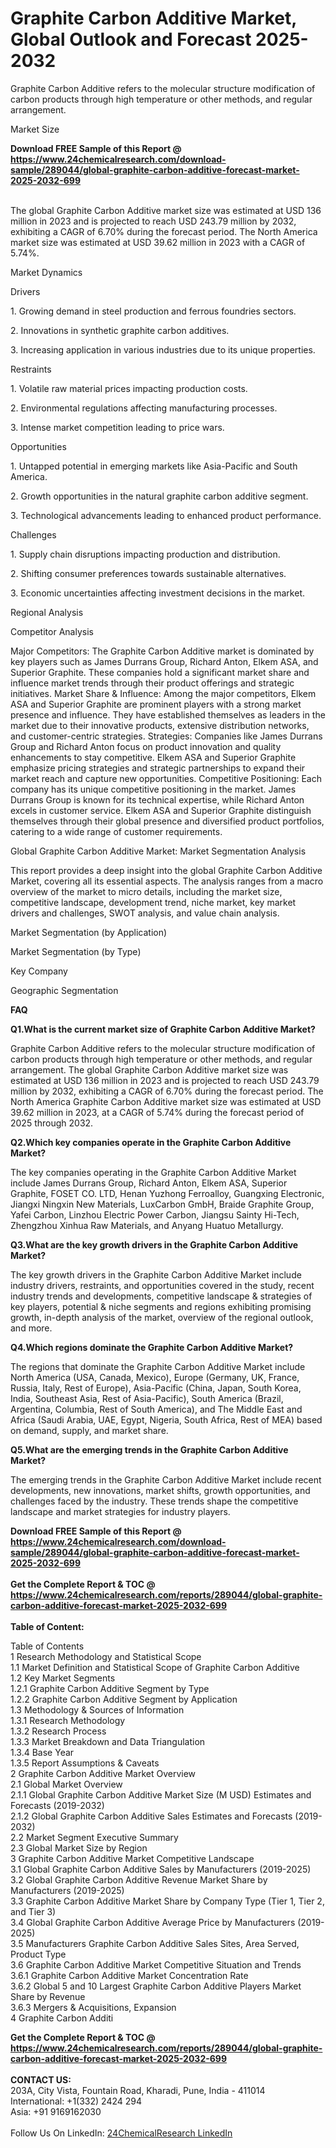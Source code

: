 <h1>Graphite Carbon Additive Market, Global Outlook and Forecast 2025-2032</h1><p>Graphite Carbon Additive refers to the molecular structure modification of carbon products through high temperature or other methods, and regular arrangement.</p><p>
Market Size</p><p>
</p><div><b>Download FREE Sample of this Report @ 
            <a href="https://www.24chemicalresearch.com/download-sample/289044/global-graphite-carbon-additive-forecast-market-2025-2032-699">
            https://www.24chemicalresearch.com/download-sample/289044/global-graphite-carbon-additive-forecast-market-2025-2032-699</a></b></div><br><p>The global Graphite Carbon Additive market size was estimated at USD 136 million in 2023 and is projected to reach USD 243.79 million by 2032, exhibiting a CAGR of 6.70% during the forecast period. The North America market size was estimated at USD 39.62 million in 2023 with a CAGR of 5.74%.</p><p>
Market Dynamics</p><p>
Drivers</p><p>
</p><p>1. Growing demand in steel production and ferrous foundries sectors.</p><p>
</p><p>2. Innovations in synthetic graphite carbon additives.</p><p>
</p><p>3. Increasing application in various industries due to its unique properties.</p><p>
Restraints</p><p>
</p><p>1. Volatile raw material prices impacting production costs.</p><p>
</p><p>2. Environmental regulations affecting manufacturing processes.</p><p>
</p><p>3. Intense market competition leading to price wars.</p><p>
Opportunities</p><p>
</p><p>1. Untapped potential in emerging markets like Asia-Pacific and South America.</p><p>
</p><p>2. Growth opportunities in the natural graphite carbon additive segment.</p><p>
</p><p>3. Technological advancements leading to enhanced product performance.</p><p>
Challenges</p><p>
</p><p>1. Supply chain disruptions impacting production and distribution.</p><p>
</p><p>2. Shifting consumer preferences towards sustainable alternatives.</p><p>
</p><p>3. Economic uncertainties affecting investment decisions in the market.</p><p>
</p><p>
Regional Analysis</p><p>
</p><p>
Competitor Analysis</p><p>
</p><p>Major Competitors: The Graphite Carbon Additive market is dominated by key players such as James Durrans Group, Richard Anton, Elkem ASA, and Superior Graphite. These companies hold a significant market share and influence market trends through their product offerings and strategic initiatives. Market Share &amp; Influence: Among the major competitors, Elkem ASA and Superior Graphite are prominent players with a strong market presence and influence. They have established themselves as leaders in the market due to their innovative products, extensive distribution networks, and customer-centric strategies. Strategies: Companies like James Durrans Group and Richard Anton focus on product innovation and quality enhancements to stay competitive. Elkem ASA and Superior Graphite emphasize pricing strategies and strategic partnerships to expand their market reach and capture new opportunities. Competitive Positioning: Each company has its unique competitive positioning in the market. James Durrans Group is known for its technical expertise, while Richard Anton excels in customer service. Elkem ASA and Superior Graphite distinguish themselves through their global presence and diversified product portfolios, catering to a wide range of customer requirements.</p><p>
Global Graphite Carbon Additive Market: Market Segmentation Analysis</p><p>
</p><p>This report provides a deep insight into the global Graphite Carbon Additive Market, covering all its essential aspects. The analysis ranges from a macro overview of the market to micro details, including the market size, competitive landscape, development trend, niche market, key market drivers and challenges, SWOT analysis, and value chain analysis.</p><p>
Market Segmentation (by Application)</p><p>
</p><p>
Market Segmentation (by Type)</p><p>
</p><p>
Key Company</p><p>
</p><p>
Geographic Segmentation</p><p>
</p><p>
<strong>FAQ </strong></p><p>
<strong>Q1.What is the current market size of Graphite Carbon Additive Market?</strong></p><p>
</p><p>Graphite Carbon Additive refers to the molecular structure modification of carbon products through high temperature or other methods, and regular arrangement. The global Graphite Carbon Additive market size was estimated at USD 136 million in 2023 and is projected to reach USD 243.79 million by 2032, exhibiting a CAGR of 6.70% during the forecast period. The North America Graphite Carbon Additive market size was estimated at USD 39.62 million in 2023, at a CAGR of 5.74% during the forecast period of 2025 through 2032.</p><p>
<strong>Q2.Which key companies operate in the Graphite Carbon Additive Market?</strong></p><p>
</p><p>The key companies operating in the Graphite Carbon Additive Market include James Durrans Group, Richard Anton, Elkem ASA, Superior Graphite, FOSET CO. LTD, Henan Yuzhong Ferroalloy, Guangxing Electronic, Jiangxi Ningxin New Materials, LuxCarbon GmbH, Braide Graphite Group, Yafei Carbon, Linzhou Electric Power Carbon, Jiangsu Sainty Hi-Tech, Zhengzhou Xinhua Raw Materials, and Anyang Huatuo Metallurgy.</p><p>
<strong>Q3.What are the key growth drivers in the Graphite Carbon Additive Market?</strong></p><p>
</p><p>The key growth drivers in the Graphite Carbon Additive Market include industry drivers, restraints, and opportunities covered in the study, recent industry trends and developments, competitive landscape &amp; strategies of key players, potential &amp; niche segments and regions exhibiting promising growth, in-depth analysis of the market, overview of the regional outlook, and more.</p><p>
<strong>Q4.Which regions dominate the Graphite Carbon Additive Market?</strong></p><p>
</p><p>The regions that dominate the Graphite Carbon Additive Market include North America (USA, Canada, Mexico), Europe (Germany, UK, France, Russia, Italy, Rest of Europe), Asia-Pacific (China, Japan, South Korea, India, Southeast Asia, Rest of Asia-Pacific), South America (Brazil, Argentina, Columbia, Rest of South America), and The Middle East and Africa (Saudi Arabia, UAE, Egypt, Nigeria, South Africa, Rest of MEA) based on demand, supply, and market share.</p><p>
<strong>Q5.What are the emerging trends in the Graphite Carbon Additive Market?</strong></p><p>
</p><p>The emerging trends in the Graphite Carbon Additive Market include recent developments, new innovations, market shifts, growth opportunities, and challenges faced by the industry. These trends shape the competitive landscape and market strategies for industry players.</p><div><b>Download FREE Sample of this Report @ 
            <a href="https://www.24chemicalresearch.com/download-sample/289044/global-graphite-carbon-additive-forecast-market-2025-2032-699">
            https://www.24chemicalresearch.com/download-sample/289044/global-graphite-carbon-additive-forecast-market-2025-2032-699</a></b></div><br><div><b>Get the Complete Report & TOC @ 
            <a href="https://www.24chemicalresearch.com/reports/289044/global-graphite-carbon-additive-forecast-market-2025-2032-699">
            https://www.24chemicalresearch.com/reports/289044/global-graphite-carbon-additive-forecast-market-2025-2032-699</a></b></div><br>
            <b>Table of Content:</b><p>Table of Contents<br />
1 Research Methodology and Statistical Scope<br />
1.1 Market Definition and Statistical Scope of Graphite Carbon Additive<br />
1.2 Key Market Segments<br />
1.2.1 Graphite Carbon Additive Segment by Type<br />
1.2.2 Graphite Carbon Additive Segment by Application<br />
1.3 Methodology & Sources of Information<br />
1.3.1 Research Methodology<br />
1.3.2 Research Process<br />
1.3.3 Market Breakdown and Data Triangulation<br />
1.3.4 Base Year<br />
1.3.5 Report Assumptions & Caveats<br />
2 Graphite Carbon Additive Market Overview<br />
2.1 Global Market Overview<br />
2.1.1 Global Graphite Carbon Additive Market Size (M USD) Estimates and Forecasts (2019-2032)<br />
2.1.2 Global Graphite Carbon Additive Sales Estimates and Forecasts (2019-2032)<br />
2.2 Market Segment Executive Summary<br />
2.3 Global Market Size by Region<br />
3 Graphite Carbon Additive Market Competitive Landscape<br />
3.1 Global Graphite Carbon Additive Sales by Manufacturers (2019-2025)<br />
3.2 Global Graphite Carbon Additive Revenue Market Share by Manufacturers (2019-2025)<br />
3.3 Graphite Carbon Additive Market Share by Company Type (Tier 1, Tier 2, and Tier 3)<br />
3.4 Global Graphite Carbon Additive Average Price by Manufacturers (2019-2025)<br />
3.5 Manufacturers Graphite Carbon Additive Sales Sites, Area Served, Product Type<br />
3.6 Graphite Carbon Additive Market Competitive Situation and Trends<br />
3.6.1 Graphite Carbon Additive Market Concentration Rate<br />
3.6.2 Global 5 and 10 Largest Graphite Carbon Additive Players Market Share by Revenue<br />
3.6.3 Mergers & Acquisitions, Expansion<br />
4 Graphite Carbon Additi</p><div><b>Get the Complete Report & TOC @ 
            <a href="https://www.24chemicalresearch.com/reports/289044/global-graphite-carbon-additive-forecast-market-2025-2032-699">
            https://www.24chemicalresearch.com/reports/289044/global-graphite-carbon-additive-forecast-market-2025-2032-699</a></b></div><br><b>CONTACT US:</b><br>
            203A, City Vista, Fountain Road, Kharadi, Pune, India - 411014<br>
            International: +1(332) 2424 294<br>
            Asia: +91 9169162030 <br><br>
            Follow Us On LinkedIn: <a href="https://www.linkedin.com/company/24chemicalresearch/">24ChemicalResearch LinkedIn</a>